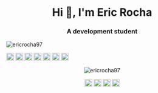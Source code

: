 <h1 align="center">Hi 👋, I'm Eric Rocha</h1>
<h3 align="center">A development student</h3>

<p align="left"> <img src="https://komarev.com/ghpvc/?username=ericrocha97" alt="ericrocha97" /> </p>

<p align="left"><img src="https://devicons.github.io/devicon/devicon.git/icons/react/react-original-wordmark.svg" alt="react" width="20" height="20"/> <img src="https://devicons.github.io/devicon/devicon.git/icons/html5/html5-original-wordmark.svg" alt="html5" width="20" height="20"/> <img src="https://devicons.github.io/devicon/devicon.git/icons/javascript/javascript-original.svg" alt="javascript" width="20" height="20"/> <img src="https://devicons.github.io/devicon/devicon.git/icons/typescript/typescript-original.svg" alt="typescript" width="20" height="20"/> <img src="https://devicons.github.io/devicon/devicon.git/icons/mongodb/mongodb-original-wordmark.svg" alt="mongodb" width="20" height="20"/> <img src="https://devicons.github.io/devicon/devicon.git/icons/mysql/mysql-original-wordmark.svg" alt="mysql" width="20" height="20"/> <img src="https://devicons.github.io/devicon/devicon.git/icons/nodejs/nodejs-original-wordmark.svg" alt="nodejs" width="20" height="20"/></p><p align="center"> <img src="https://github-readme-stats.vercel.app/api?username=ericrocha97&show_icons=true" alt="ericrocha97" /> </p>

<p align="center">
<a href="https://twitter.com/eric__rocha" target="blank"><img align="center" src="https://cdn.jsdelivr.net/npm/simple-icons@3.0.1/icons/twitter.svg" alt="eric__rocha" height="20" width="20" /></a>
<a href="https://linkedin.com/in/eric-rocha1997" target="blank"><img align="center" src="https://cdn.jsdelivr.net/npm/simple-icons@3.0.1/icons/linkedin.svg" alt="eric-rocha1997" height="20" width="20" /></a>
<a href="https://fb.com/ericrocha2012" target="blank"><img align="center" src="https://cdn.jsdelivr.net/npm/simple-icons@3.0.1/icons/facebook.svg" alt="ericrocha2012" height="20" width="20" /></a>
<a href="https://instagram.com/eric_rocha97" target="blank"><img align="center" src="https://cdn.jsdelivr.net/npm/simple-icons@3.0.1/icons/instagram.svg" alt="eric_rocha97" height="20" width="20" /></a>
</p>
